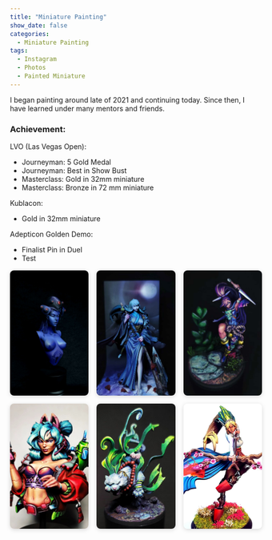 ```yaml
---
title: "Miniature Painting"
show_date: false
categories: 
  - Miniature Painting
tags: 
  - Instagram
  - Photos
  - Painted Miniature
---
```

I began painting around late of 2021 and continuing today. Since then, I have learned under many mentors and friends. 

### Achievement: 
 LVO (Las Vegas Open):
 - Journeyman: 5 Gold Medal
 - Journeyman: Best in Show Bust
 - Masterclass: Gold in 32mm miniature
 - Masterclass: Bronze in 72 mm miniature

 Kublacon:
  - Gold in 32mm miniature
  
 Adepticon Golden Demo:
  - Finalist Pin in Duel
  - Test

<style>
.instagram-grid {
  display: grid;
  grid-template-columns: repeat(3, 1fr); /* force 3 columns */
  gap: 1rem;
  margin-top: 1rem;
}

.instagram-grid a {
  display: block;                /* Ensure it's treated as a block-level grid item */
  width: 100%;
  height: 250px;
  max-width: 600px;
  overflow: hidden;
  border-radius: 8px;
  box-shadow: 0 2px 8px rgba(0, 0, 0, 0.15);
  text-decoration: none;
}

.instagram-grid img {
  width: 100%;
  height: 100%;
  object-fit: cover;
  display: block;               /* Prevent inline spacing bugs */
}

@media (max-width: 768px) {
  .instagram-grid {
    grid-template-columns: repeat(2, 1fr);
  }
}
}
@media (max-width: 600px) {
  .instagram-grid {
    grid-template-columns: 1fr;
  }
}
</style>

<div class="instagram-grid">
  <a href="https://www.instagram.com/p/DI2X7-FTWv4/" target="_blank" rel="noopener noreferrer">
    <img src="/assets/Paintings-img/Widowmaker.jpg" alt="IG photo 1" />
  </a>
  <a href="https://www.instagram.com/p/DD7NYHDJB6V/" target="_blank" rel="noopener noreferrer">
    <img src="/assets/Paintings-img/Oyasu.jpg" alt="IG photo 2" />
  </a>
  <a href="https://www.instagram.com/p/Cwvpa-jy2kl/" target="_blank" rel="noopener noreferrer">
    <img src="/assets/Paintings-img/Umeka.jpg" alt="IG photo 3" />
  </a>
  <a href="https://www.instagram.com/p/CuPlPH8x9SC/" target="_blank" rel="noopener noreferrer">
    <img src="/assets/Paintings-img/Ava.png" alt="IG photo 4" />
  </a>
  <a href="https://www.instagram.com/p/Cr_cdNzpd2T/" target="_blank" rel="noopener noreferrer">
    <img src="/assets/Paintings-img/Byakko.png" alt="IG photo 5" />
  </a>
  <a href="https://www.instagram.com/p/CekG7x0p5si/" target="_blank" rel="noopener noreferrer">
    <img src="/assets/Paintings-img/Tomoe.png" alt="IG photo 6" />
  </a>
</div>
